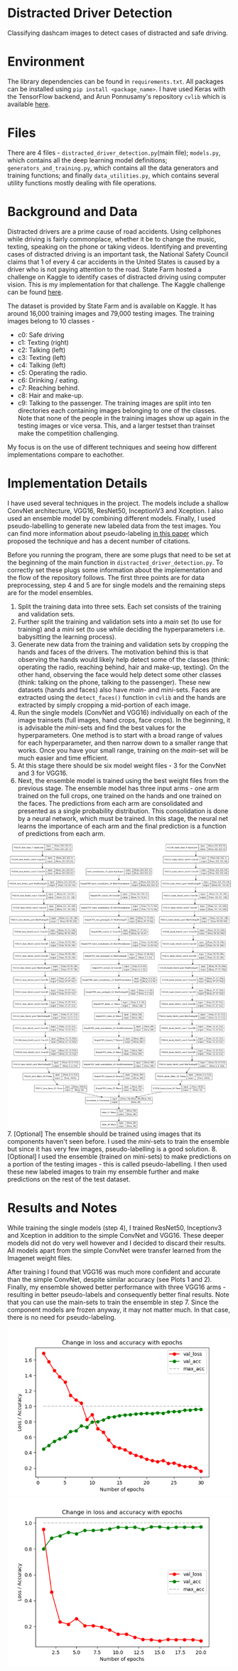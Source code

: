 # Distracted Driver Detection
Classifying dashcam images to detect cases of distracted and safe driving.

# Environment
The library dependencies can be found in `requirements.txt`. All packages can be installed using `pip install <package_name>`. I have used Keras with the TensorFlow backend, and Arun Ponnusamy's repository `cvlib` which is available [here](https://github.com/arunponnusamy/cvlib).

# Files
There are 4 files - `distracted_driver_detection.py`(main file); `models.py`, which contains all the deep learning model definitions; `generators_and_training.py`, which contains all the data generators and training functions; and finally `data_utilities.py`, which contains several utility functions mostly dealing with file operations.

# Background and Data
Distracted drivers are a prime cause of road accidents. Using cellphones while driving is fairly commonplace, whether it be to change the music, texting, speaking on the phone or taking videos. Identifying and preventing cases of distracted driving is an important task, the National Safety Council claims that 1 of every 4 car accidents in the United States is caused by a driver who is not paying attention to the road. State Farm hosted a challenge on Kaggle to identify cases of distracted driving using computer vision. This is my implementation for that challenge. The Kaggle challenge can be found [here](https://www.kaggle.com/c/state-farm-distracted-driver-detection).

The dataset is provided by State Farm and is available on Kaggle. It has around 16,000 training images and 79,000 testing images. The training images belong to 10 classes -
-  c0: Safe driving
-  c1: Texting (right)
-  c2: Talking (left)
-  c3: Texting (left)
-  c4: Talking (left)
-  c5: Operating the radio.
-  c6: Drinking / eating.
-  c7: Reaching behind.
-  c8: Hair and make-up.
- c9: Talking to the passenger.
The training images are split into ten directories each containing images belonging to one of the classes. Note that none of the people in the training images show up again in the testing images or vice versa. This, and a larger testset than trainset make the competition challenging. 

My focus is on the use of different techniques and seeing how different implementations compare to eachother.

# Implementation Details
I have used several techniques in the project. The models include a shallow ConvNet architecture, VGG16, ResNet50, InceptionV3 and Xception. I also used an ensemble model by combining different models. Finally, I used pseudo-labelling to generate new labeled data from the test images. You can find more information about pseudo-labeling [in this paper](http://deeplearning.net/wp-content/uploads/2013/03/pseudo_label_final.pdf) which proposed the technique and has a decent number of citations.

Before you running the program, there are some plugs that need to be set at the beginning of the main function in `distracted_driver_detection.py`. To correctly set these plugs some information about the implementation and the flow of the repository follows. The first three points are for data preprocessing, step 4 and 5 are for single models and the remaining steps are for the model ensembles. 
1. Split the training data into three sets. Each set consists of the training and validation sets.
2. Further split the training and validation sets into a _main_ set (to use for training) and a _mini_ set (to use while deciding the hyperparameters i.e. babysitting the learning process).
3. Generate new data from the training and validation sets by cropping the hands and faces of the drivers. The motivation behind this is that observing the hands would likely help detect some of the classes (think: operating the radio, reaching behind, hair and make-up, texting). On the other hand, observing the face would help detect some other classes (think: talking on the phone, talking to the passenger). These new datasets (hands and faces) also have _main_- and _mini_-sets. Faces are extracted using the `detect_faces()` function in `cvlib` and the hands are extracted by simply cropping a mid-portion of each image.
4. Run the single models (ConvNet and VGG16) individually on each of the image trainsets (full images, hand crops, face crops). In the beginning, it is advisable the _mini_-sets and find the best values for the hyperparameters. One method is to start with a broad range of values for each hyperparameter, and then narrow down to a smaller range that works. Once you have your small range, training on the _main_-set will be much easier and time efficient.
5. At this stage there should be six model weight files - 3 for the ConvNet and 3 for VGG16. 
6. Next, the ensemble model is trained using the best weight files from the previous stage. The ensemble model has three input arms - one arm trained on the full crops, one trained on the hands and one trained on the faces. The predictions from each arm are consolidated and presented as a single probability distribution. This consolidation is done by a neural network, which must be trained. In this stage, the neural net learns the importance of each arm and the final prediction is a function of predictions from each arm.

![The ensemble architecture](images/ensemble.png)
7. [Optional] The ensemble should be trained using images that its components haven't seen before. I used the _mini_-sets to train the ensemble but since it has very few images, pseudo-labelling is a good solution.
8. [Optional] I used the ensemble (trained on mini-sets) to make predictions on a portion of the testing images - this is called pseudo-labelling. I then used these new labeled images to train my ensemble further and make predictions on the rest of the test dataset.

# Results and Notes
While training the single models (step 4), I trained ResNet50, Inceptionv3 and Xception in addition to the simple ConvNet and VGG16. These deeper models did not do very well however and I decided to discard their results. All models apart from the simple ConvNet were transfer learned from the Imagenet weight files.

After training I found that VGG16 was much more confident and accurate than the simple ConvNet, despite similar accuracy (see Plots 1 and 2). Finally, my ensemble showed better performance with three VGG16 arms - resulting in better pseudo-labels and consequently better final results. Note that you can use the main-sets to train the ensemble in step 7. Since the component models are frozen anyway, it may not matter much. In that case, there is no need for pseudo-labeling.

![Loss vs Accuracy for the Simple ConvNet](images/simpleCNN-plot.png)
![Loss vs Accuracy for the VGG16](images/VGG16-plot.png)
